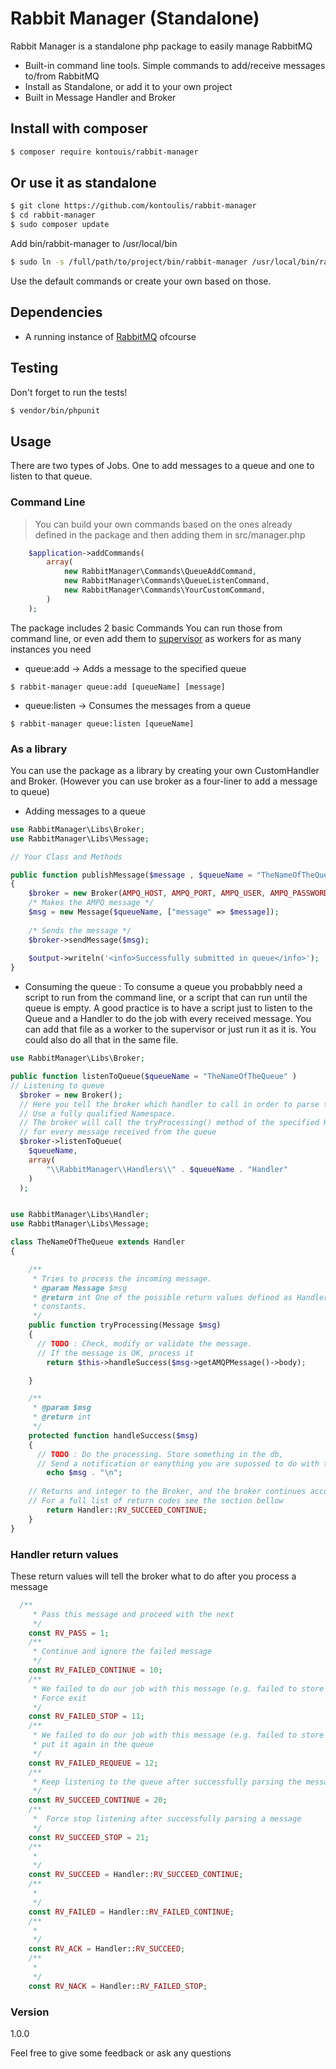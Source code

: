 # Rabbit Manager (Standalone)

Rabbit Manager is a standalone php package to easily manage RabbitMQ

  - Built-in command line tools. Simple commands to add/receive messages to/from RabbitMQ
  - Install as Standalone, or add it to your own project
  - Built in Message Handler and Broker

## Install with composer
```bash
$ composer require kontouis/rabbit-manager
```
## Or use it as standalone
```bash
$ git clone https://github.com/kontoulis/rabbit-manager
$ cd rabbit-manager
$ sudo composer update
```
Add bin/rabbit-manager to /usr/local/bin

```bash
$ sudo ln -s /full/path/to/project/bin/rabbit-manager /usr/local/bin/rabbit-manageer
```
Use the default commands or create your own based on those.

## Dependencies
- A running instance of [RabbitMQ](https://www.rabbitmq.com) ofcourse 

## Testing
Don't forget to run the tests!
```bash
$ vendor/bin/phpunit
```

## Usage
There are two types of Jobs. One to add messages to a queue and one to listen to that queue.
### Command Line
> You can build your own commands based on the ones already defined in the package
>and then adding them in src/manager.php
```php
    $application->addCommands(
    	array(
    		new RabbitManager\Commands\QueueAddCommand,
    		new RabbitManager\Commands\QueueListenCommand,
    		new RabbitManager\Commands\YourCustomCommand,
    	)
    );
```

The package includes 2 basic Commands
You can run those from command line, or even add them to [supervisor](http://supervisord.org/index.html) as workers for as many instances you need

 - queue:add -> Adds a message to the specified queue 
 
```
$ rabbit-manager queue:add [queueName] [message]
```

- queue:listen -> Consumes the messages from a queue

```
$ rabbit-manager queue:listen [queueName]
```

### As a library
You can use the package as a library by creating your own CustomHandler and Broker. (However you can use broker as a four-liner to add a message to queue)

- Adding messages to a queue 

```php
use RabbitManager\Libs\Broker;
use RabbitManager\Libs\Message;

// Your Class and Methods

public function publishMessage($message , $queueName = "TheNameOfTheQueue")
{
    $broker = new Broker(AMPQ_HOST, AMPQ_PORT, AMPQ_USER, AMPQ_PASSWORD , AMPQ_VHOST);
    /* Makes the AMPQ message */
    $msg = new Message($queueName, ["message" => $message]);
    
    /* Sends the message */
    $broker->sendMessage($msg);
    
    $output->writeln('<info>Successfully submitted in queue</info>');
}
```
- Consuming the queue :
  To consume a queue you probabbly need a script to run from the command line, or a script that can run until the       queue is empty.
  A good practice is to have a script just to listen to the Queue and a Handler to do the job with every received message. You can add that file as a worker to the supervisor or just run it as it is.  You could also do all that in the same file.
```php
use RabbitManager\Libs\Broker;

public function listenToQueue($queueName = "TheNameOfTheQueue" )
// Listening to queue
  $broker = new Broker();
  // Here you tell the broker which handler to call in order to parse the message
  // Use a fully qualified Namespace.
  // The broker will call the tryProcessing() method of the specified Handler
  // for every message received from the queue
  $broker->listenToQueue(
  	$queueName,
  	array(
  		"\\RabbitManager\\Handlers\\" . $queueName . "Handler"
  	)
  );

```
```php

use RabbitManager\Libs\Handler;
use RabbitManager\Libs\Message;

class TheNameOfTheQueue extends Handler
{

	/**
	 * Tries to process the incoming message.
	 * @param Message $msg
	 * @return int One of the possible return values defined as Handler
	 * constants.
	 */
	public function tryProcessing(Message $msg)
	{
	  // TODO : Check, modify or validate the message.
	  // If the message is OK, process it
		return $this->handleSuccess($msg->getAMQPMessage()->body);

	}

	/**
	 * @param $msg
	 * @return int
	 */
	protected function handleSuccess($msg)
	{
	  // TODO : Do the processing. Store something in the db,
	  // Send a notification or eanything you are supossed to do with the received message
		echo $msg . "\n";
    
    // Returns and integer to the Broker, and the broker continues accordingly.
    // For a full list of return codes see the section bellow
		return Handler::RV_SUCCEED_CONTINUE;
	}
}
```

### Handler return values
These return values will tell the broker what to do after you process a message
```php
  /**
	 * Pass this message and proceed with the next
	 */
	const RV_PASS = 1;
	/**
	 * Continue and ignore the failed message
	 */
	const RV_FAILED_CONTINUE = 10;
	/**
	 * We failed to do our job with this message (e.g. failed to store it in the database),
	 * Force exit
	 */
	const RV_FAILED_STOP = 11;
	/**
	 * We failed to do our job with this message (e.g. failed to store it in the database),
	 * put it again in the queue
	 */
	const RV_FAILED_REQUEUE = 12;
	/**
	 * Keep listening to the queue after successfully parsing the message
	 */
	const RV_SUCCEED_CONTINUE = 20;
	/**
	 *  Force stop listening after successfully parsing a message
	 */
	const RV_SUCCEED_STOP = 21;
	/**
	 *
	 */
	const RV_SUCCEED = Handler::RV_SUCCEED_CONTINUE;
	/**
	 *
	 */
	const RV_FAILED = Handler::RV_FAILED_CONTINUE;
	/**
	 *
	 */
	const RV_ACK = Handler::RV_SUCCEED;
	/**
	 *
	 */
	const RV_NACK = Handler::RV_FAILED_STOP;
```

### Version
1.0.0

Feel free to give some feedback or ask any questions
